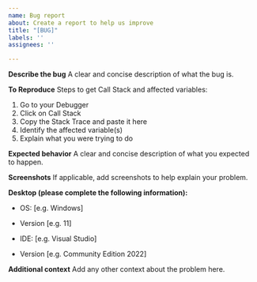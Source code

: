 ```yaml
---
name: Bug report
about: Create a report to help us improve
title: "[BUG]"
labels: ''
assignees: ''

---
```


**Describe the bug**
A clear and concise description of what the bug is.

**To Reproduce**
Steps to get Call Stack and affected variables:
1. Go to your Debugger
2. Click on Call Stack
3. Copy the Stack Trace and paste it here
4. Identify the affected variable(s)
5. Explain what you were trying to do

**Expected behavior**
A clear and concise description of what you expected to happen.

**Screenshots**
If applicable, add screenshots to help explain your problem.

**Desktop (please complete the following information):**
 - OS: [e.g. Windows]
 - Version [e.g. 11]

 - IDE: [e.g. Visual Studio]
 - Version [e.g. Community Edition 2022]

**Additional context**
Add any other context about the problem here.
